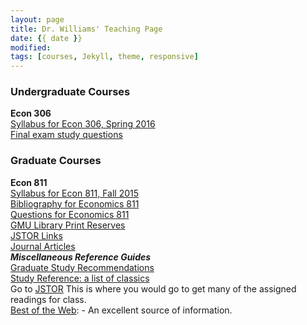 ```yaml
---
layout: page
title: Dr. Williams' Teaching Page
date: {{ date }}
modified:
tags: [courses, Jekyll, theme, responsive]
---
```


### Undergraduate Courses

**Econ 306**
<br>
[Syllabus for Econ 306, Spring 2016](http://s3.amazonaws.com/chssweb/syllabuses/26054/original/ECON_306_004_Walter_Williams.pdf?1452112719)
<br>
[Final exam study questions](magnificence.html)

### Graduate Courses

**Econ 811**
<br>
[Syllabus for Econ 811, Fall 2015](811fall15.pdf)
<br>
[Bibliography for Economics 811](bibliography.html)
<br>
[Questions for Economics 811](811questions.html)
<br>
[GMU Library Print Reserves](http://magik.gmu.edu/cgi-bin/Pwebrecon.cgi?DB=local&PAGE=rbSearch)
<br>
[JSTOR Links](econ811JSTORlinks.pdf)
<br>
[Journal Articles](journal-articles.html)
<br>
**_Miscellaneous Reference Guides_**
<br>
[Graduate Study Recommendations](recommendations.html)
<br>
[Study Reference: a list of classics](study-references.html)
<br>
Go to [JSTOR](http://www.jstor.org/) This is where you would go to get many of the assigned readings for class.
<br>
[Best of the Web](http://botw.org/top/Science/Social_Sciences/Economics/): - An excellent source of information.
<br>
